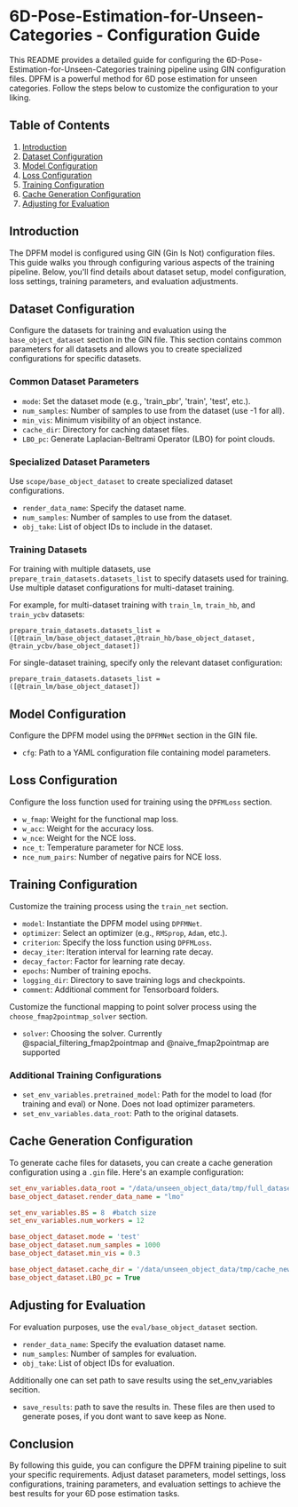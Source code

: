# 6D-Pose-Estimation-for-Unseen-Categories - Configuration Guide

This README provides a detailed guide for configuring the 6D-Pose-Estimation-for-Unseen-Categories training pipeline using GIN configuration files. DPFM is a powerful method for 6D pose estimation for unseen categories. Follow the steps below to customize the configuration to your liking.

## Table of Contents

1. [Introduction](#introduction)
2. [Dataset Configuration](#dataset-configuration)
3. [Model Configuration](#model-configuration)
4. [Loss Configuration](#loss-configuration)
5. [Training Configuration](#training-configuration)
6. [Cache Generation Configuration](#cache-generation-configuration)
7. [Adjusting for Evaluation](#adjusting-for-evaluation)

## Introduction

The DPFM model is configured using GIN (Gin Is Not) configuration files. This guide walks you through configuring various aspects of the training pipeline. Below, you'll find details about dataset setup, model configuration, loss settings, training parameters, and evaluation adjustments.

## Dataset Configuration

Configure the datasets for training and evaluation using the `base_object_dataset` section in the GIN file. This section contains common parameters for all datasets and allows you to create specialized configurations for specific datasets.

### Common Dataset Parameters

- `mode`: Set the dataset mode (e.g., 'train_pbr', 'train', 'test', etc.).
- `num_samples`: Number of samples to use from the dataset (use -1 for all).
- `min_vis`: Minimum visibility of an object instance.
- `cache_dir`: Directory for caching dataset files.
- `LBO_pc`: Generate Laplacian-Beltrami Operator (LBO) for point clouds.

### Specialized Dataset Parameters

Use `scope/base_object_dataset` to create specialized dataset configurations.

- `render_data_name`: Specify the dataset name.
- `num_samples`: Number of samples to use from the dataset.
- `obj_take`: List of object IDs to include in the dataset.

### Training Datasets

For training with multiple datasets, use `prepare_train_datasets.datasets_list` to specify datasets used for training. Use multiple dataset configurations for multi-dataset training.

For example, for multi-dataset training with `train_lm`, `train_hb`, and `train_ycbv` datasets:
```
prepare_train_datasets.datasets_list = ([@train_lm/base_object_dataset,@train_hb/base_object_dataset, @train_ycbv/base_object_dataset])
```

For single-dataset training, specify only the relevant dataset configuration:
```
prepare_train_datasets.datasets_list = ([@train_lm/base_object_dataset])
```
## Model Configuration

Configure the DPFM model using the `DPFMNet` section in the GIN file.

- `cfg`: Path to a YAML configuration file containing model parameters.

## Loss Configuration

Configure the loss function used for training using the `DPFMLoss` section.

- `w_fmap`: Weight for the functional map loss.
- `w_acc`: Weight for the accuracy loss.
- `w_nce`: Weight for the NCE loss.
- `nce_t`: Temperature parameter for NCE loss.
- `nce_num_pairs`: Number of negative pairs for NCE loss.

## Training Configuration

Customize the training process using the `train_net` section.

- `model`: Instantiate the DPFM model using `DPFMNet`.
- `optimizer`: Select an optimizer (e.g., `RMSprop`, `Adam`, etc.).
- `criterion`: Specify the loss function using `DPFMLoss`.
- `decay_iter`: Iteration interval for learning rate decay.
- `decay_factor`: Factor for learning rate decay.
- `epochs`: Number of training epochs.
- `logging_dir`: Directory to save training logs and checkpoints.
- `comment`: Additional comment for Tensorboard folders.

Customize the functional mapping to point solver process using the `choose_fmap2pointmap_solver` section.
- `solver`: Choosing the solver. Currently @spacial_filtering_fmap2pointmap and @naive_fmap2pointmap are supported

### Additional Training Configurations

- `set_env_variables.pretrained_model`: Path for the model to load (for training and eval) or None. Does not load optimizer parameters.
- `set_env_variables.data_root`: Path to the original datasets.


## Cache Generation Configuration

To generate cache files for datasets, you can create a cache generation configuration using a `.gin` file. Here's an example configuration:

```ini
set_env_variables.data_root = "/data/unseen_object_data/tmp/full_dataset_setup"
base_object_dataset.render_data_name = "lmo"

set_env_variables.BS = 8  #batch size
set_env_variables.num_workers = 12

base_object_dataset.mode = 'test'
base_object_dataset.num_samples = 1000
base_object_dataset.min_vis = 0.3

base_object_dataset.cache_dir = '/data/unseen_object_data/tmp/cache_new'
base_object_dataset.LBO_pc = True
```

## Adjusting for Evaluation

For evaluation purposes, use the `eval/base_object_dataset` section.

- `render_data_name`: Specify the evaluation dataset name.
- `num_samples`: Number of samples for evaluation.
- `obj_take`: List of object IDs for evaluation.

Additionally one can set path to save results using the set_env_variables secition.
- `save_results`: path to save the results in. These files are then used to generate poses, if you dont want to save keep as None.

## Conclusion

By following this guide, you can configure the DPFM training pipeline to suit your specific requirements. Adjust dataset parameters, model settings, loss configurations, training parameters, and evaluation settings to achieve the best results for your 6D pose estimation tasks.